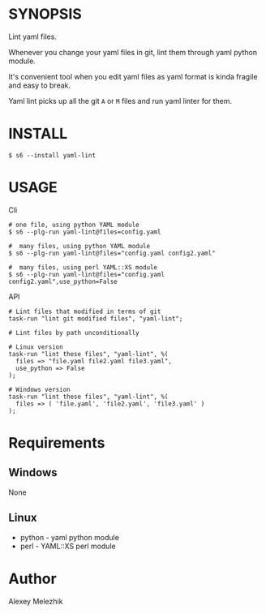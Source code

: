 # SYNOPSIS

Lint yaml files.

Whenever you change your yaml files in git, lint them through yaml python module.

It's convenient tool when you edit yaml files as yaml format is kinda fragile and easy to break.

Yaml lint picks up all the git `A` or `M` files and run yaml linter for them.

# INSTALL

    $ s6 --install yaml-lint

# USAGE

Cli

    # one file, using python YAML module  
    $ s6 --plg-run yaml-lint@files=config.yaml

    #  many files, using python YAML module  
    $ s6 --plg-run yaml-lint@files="config.yaml config2.yaml"

    #  many files, using perl YAML::XS module  
    $ s6 --plg-run yaml-lint@files="config.yaml config2.yaml",use_python=False

API

    # Lint files that modified in terms of git
    task-run "lint git modified files", "yaml-lint";

    # Lint files by path unconditionally

    # Linux version
    task-run "lint these files", "yaml-lint", %(
      files => "file.yaml file2.yaml file3.yaml",
      use_python => False
    );

    # Windows version
    task-run "lint these files", "yaml-lint", %(
      files => ( 'file.yaml', 'file2.yaml', 'file3.yaml' )
    );

# Requirements

## Windows

None

## Linux

* python - yaml python module
* perl - YAML::XS perl module

# Author

Alexey Melezhik

